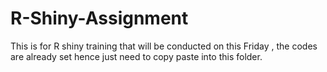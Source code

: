 # R-Shiny-Assignment
This is for R shiny training that will be conducted on this Friday , the codes are already set hence just need to copy paste into this folder.
